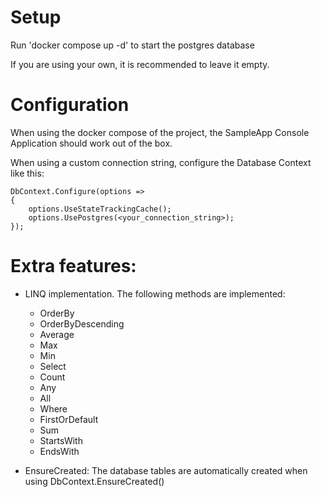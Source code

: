 # Setup

Run 'docker compose up -d' to start the postgres database

If you are using your own, it is recommended to leave it empty.

# Configuration

When using the docker compose of the project, the SampleApp Console Application should work out of the box.

When using a custom connection string, configure the Database Context like this:

```
DbContext.Configure(options =>
{
	options.UseStateTrackingCache();
	options.UsePostgres(<your_connection_string>);
});
```

# Extra features:

 + LINQ implementation. The following methods are implemented:
   + OrderBy
   + OrderByDescending
   + Average
   + Max
   + Min
   + Select
   + Count
   + Any
   + All
   + Where
   + FirstOrDefault
   + Sum
   + StartsWith
   + EndsWith
 
 + EnsureCreated: The database tables are automatically created when using DbContext.EnsureCreated()
 
